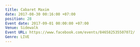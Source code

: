 ```yaml
---
title: Cabaret Maxim
date: 2017-08-30 00:16:00 +07:00
position: 28
Event date: 2017-09-01 00:00:00 +07:00
Venue: Sidewalk
Event URL: https://www.facebook.com/events/846582535507072/
Genre: LIVE
---
```


